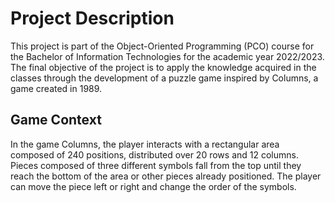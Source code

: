 # Project Description
This project is part of the Object-Oriented Programming (PCO) course for the Bachelor of Information Technologies for the academic year 2022/2023. The final objective of the project is to apply the knowledge acquired in the classes through the development of a puzzle game inspired by Columns, a game created in 1989.

## Game Context
In the game Columns, the player interacts with a rectangular area composed of 240 positions, distributed over 20 rows and 12 columns. Pieces composed of three different symbols fall from the top until they reach the bottom of the area or other pieces already positioned. The player can move the piece left or right and change the order of the symbols.
